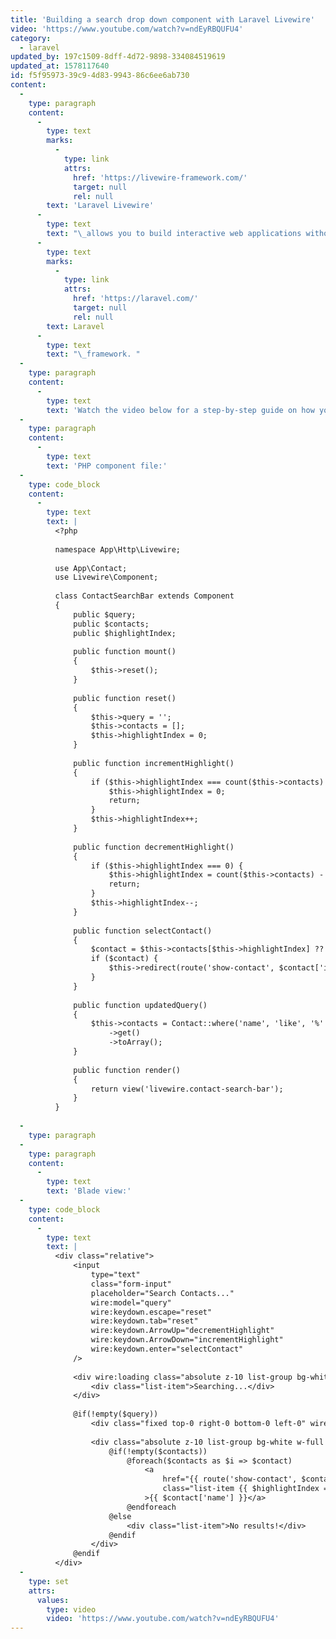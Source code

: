 ```yaml
---
title: 'Building a search drop down component with Laravel Livewire'
video: 'https://www.youtube.com/watch?v=ndEyRBQUFU4'
category:
  - laravel
updated_by: 197c1509-8dff-4d72-9898-334084519619
updated_at: 1578117640
id: f5f95973-39c9-4d83-9943-86c6ee6ab730
content:
  -
    type: paragraph
    content:
      -
        type: text
        marks:
          -
            type: link
            attrs:
              href: 'https://livewire-framework.com/'
              target: null
              rel: null
        text: 'Laravel Livewire'
      -
        type: text
        text: "\_allows you to build interactive web applications without any custom JavaScript. It's built around the\_"
      -
        type: text
        marks:
          -
            type: link
            attrs:
              href: 'https://laravel.com/'
              target: null
              rel: null
        text: Laravel
      -
        type: text
        text: "\_framework. "
  -
    type: paragraph
    content:
      -
        type: text
        text: 'Watch the video below for a step-by-step guide on how you can use Laravel Livewire to build an interactive search drop down component, without any custom JavaScript.'
  -
    type: paragraph
    content:
      -
        type: text
        text: 'PHP component file:'
  -
    type: code_block
    content:
      -
        type: text
        text: |
          <?php
          
          namespace App\Http\Livewire;
          
          use App\Contact;
          use Livewire\Component;
          
          class ContactSearchBar extends Component
          {
              public $query;
              public $contacts;
              public $highlightIndex;
          
              public function mount()
              {
                  $this->reset();
              }
          
              public function reset()
              {
                  $this->query = '';
                  $this->contacts = [];
                  $this->highlightIndex = 0;
              }
          
              public function incrementHighlight()
              {
                  if ($this->highlightIndex === count($this->contacts) - 1) {
                      $this->highlightIndex = 0;
                      return;
                  }
                  $this->highlightIndex++;
              }
          
              public function decrementHighlight()
              {
                  if ($this->highlightIndex === 0) {
                      $this->highlightIndex = count($this->contacts) - 1;
                      return;
                  }
                  $this->highlightIndex--;
              }
          
              public function selectContact()
              {
                  $contact = $this->contacts[$this->highlightIndex] ?? null;
                  if ($contact) {
                      $this->redirect(route('show-contact', $contact['id']));
                  }
              }
          
              public function updatedQuery()
              {
                  $this->contacts = Contact::where('name', 'like', '%' . $this->query . '%')
                      ->get()
                      ->toArray();
              }
          
              public function render()
              {
                  return view('livewire.contact-search-bar');
              }
          }
          
  -
    type: paragraph
  -
    type: paragraph
    content:
      -
        type: text
        text: 'Blade view:'
  -
    type: code_block
    content:
      -
        type: text
        text: |
          <div class="relative">
              <input
                  type="text"
                  class="form-input"
                  placeholder="Search Contacts..."
                  wire:model="query"
                  wire:keydown.escape="reset"
                  wire:keydown.tab="reset"
                  wire:keydown.ArrowUp="decrementHighlight"
                  wire:keydown.ArrowDown="incrementHighlight"
                  wire:keydown.enter="selectContact"
              />
          
              <div wire:loading class="absolute z-10 list-group bg-white w-full rounded-t-none shadow-lg">
                  <div class="list-item">Searching...</div>
              </div>
          
              @if(!empty($query))
                  <div class="fixed top-0 right-0 bottom-0 left-0" wire:click="reset"></div>
          
                  <div class="absolute z-10 list-group bg-white w-full rounded-t-none shadow-lg">
                      @if(!empty($contacts))
                          @foreach($contacts as $i => $contact)
                              <a
                                  href="{{ route('show-contact', $contact['id']) }}"
                                  class="list-item {{ $highlightIndex === $i ? 'highlight' : '' }}"
                              >{{ $contact['name'] }}</a>
                          @endforeach
                      @else
                          <div class="list-item">No results!</div>
                      @endif
                  </div>
              @endif
          </div>
  -
    type: set
    attrs:
      values:
        type: video
        video: 'https://www.youtube.com/watch?v=ndEyRBQUFU4'
---
```

